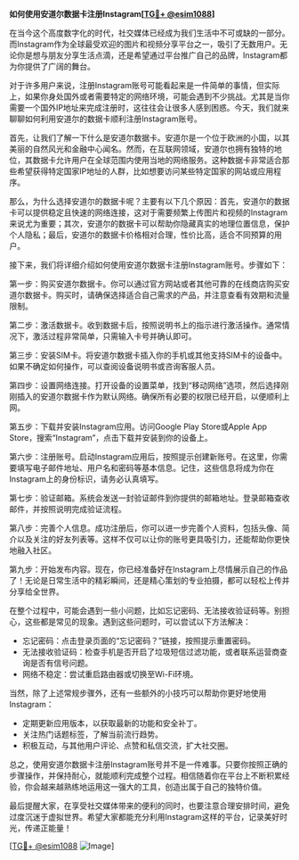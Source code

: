 **如何使用安道尔数据卡注册Instagram[[TG💪+ @esim1088](https://t.me/s/esim1088)]**

在当今这个高度数字化的时代，社交媒体已经成为我们生活中不可或缺的一部分。而Instagram作为全球最受欢迎的图片和视频分享平台之一，吸引了无数用户。无论你是想与朋友分享生活点滴，还是希望通过平台推广自己的品牌，Instagram都为你提供了广阔的舞台。

对于许多用户来说，注册Instagram账号可能看起来是一件简单的事情，但实际上，如果你身处国外或者需要特定的网络环境，可能会遇到不少挑战。尤其是当你需要一个国外IP地址来完成注册时，这往往会让很多人感到困惑。今天，我们就来聊聊如何利用安道尔的数据卡顺利注册Instagram账号。

首先，让我们了解一下什么是安道尔数据卡。安道尔是一个位于欧洲的小国，以其美丽的自然风光和金融中心闻名。然而，在互联网领域，安道尔也拥有独特的地位，其数据卡允许用户在全球范围内使用当地的网络服务。这种数据卡非常适合那些希望获得特定国家IP地址的人群，比如想要访问某些特定国家的网站或应用程序。

那么，为什么选择安道尔的数据卡呢？主要有以下几个原因：首先，安道尔的数据卡可以提供稳定且快速的网络连接，这对于需要频繁上传图片和视频的Instagram来说尤为重要；其次，安道尔的数据卡可以帮助你隐藏真实的地理位置信息，保护个人隐私；最后，安道尔的数据卡价格相对合理，性价比高，适合不同预算的用户。

接下来，我们将详细介绍如何使用安道尔数据卡注册Instagram账号。步骤如下：

第一步：购买安道尔数据卡。你可以通过官方网站或者其他可靠的在线商店购买安道尔数据卡。购买时，请确保选择适合自己需求的产品，并注意查看有效期和流量限制。

第二步：激活数据卡。收到数据卡后，按照说明书上的指示进行激活操作。通常情况下，激活过程非常简单，只需输入卡号并确认即可。

第三步：安装SIM卡。将安道尔数据卡插入你的手机或其他支持SIM卡的设备中。如果不确定如何操作，可以查阅设备说明书或咨询客服人员。

第四步：设置网络连接。打开设备的设置菜单，找到“移动网络”选项，然后选择刚刚插入的安道尔数据卡作为默认网络。确保所有必要的权限已经开启，以便顺利上网。

第五步：下载并安装Instagram应用。访问Google Play Store或Apple App Store，搜索“Instagram”，点击下载并安装到你的设备上。

第六步：注册账号。启动Instagram应用后，按照提示创建新账号。在这里，你需要填写电子邮件地址、用户名和密码等基本信息。记住，这些信息将成为你在Instagram上的身份标识，请务必认真填写。

第七步：验证邮箱。系统会发送一封验证邮件到你提供的邮箱地址。登录邮箱查收邮件，并按照说明完成验证流程。

第八步：完善个人信息。成功注册后，你可以进一步完善个人资料，包括头像、简介以及关注的好友列表等。这样不仅可以让你的账号更具吸引力，还能帮助你更快地融入社区。

第九步：开始发布内容。现在，你已经准备好在Instagram上尽情展示自己的作品了！无论是日常生活中的精彩瞬间，还是精心策划的专业拍摄，都可以轻松上传并分享给全世界。

在整个过程中，可能会遇到一些小问题，比如忘记密码、无法接收验证码等。别担心，这些都是常见的现象。遇到这些问题时，可以尝试以下方法解决：

- 忘记密码：点击登录页面的“忘记密码？”链接，按照提示重置密码。
- 无法接收验证码：检查手机是否开启了垃圾短信过滤功能，或者联系运营商查询是否有信号问题。
- 网络不稳定：尝试重启路由器或切换至Wi-Fi环境。

当然，除了上述常规步骤外，还有一些额外的小技巧可以帮助你更好地使用Instagram：

- 定期更新应用版本，以获取最新的功能和安全补丁。
- 关注热门话题标签，了解当前流行趋势。
- 积极互动，与其他用户评论、点赞和私信交流，扩大社交圈。

总之，使用安道尔数据卡注册Instagram账号并不是一件难事。只要你按照正确的步骤操作，并保持耐心，就能顺利完成整个过程。相信随着你在平台上不断积累经验，你会越来越熟练地运用这一强大的工具，创造出属于自己的独特价值。

最后提醒大家，在享受社交媒体带来的便利的同时，也要注意合理安排时间，避免过度沉迷于虚拟世界。希望大家都能充分利用Instagram这样的平台，记录美好时光，传递正能量！

[[TG💪+ @esim1088](https://t.me/s/esim1088) ![Image](https://i.postimg.cc/4NQfJmqS/Snipaste-2025-05-13-00-14-12.png)]
